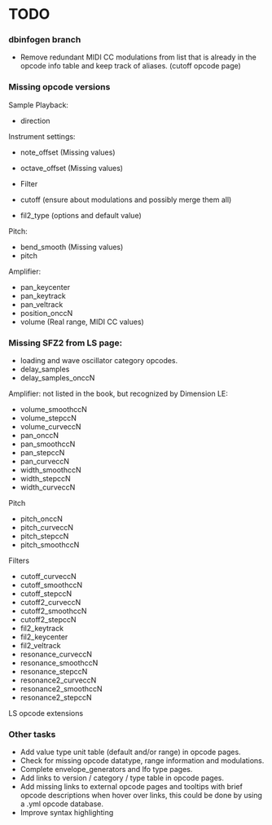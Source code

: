 # TODO

### dbinfogen branch ###
- Remove redundant MIDI CC modulations from list that is already in the opcode
  info table and keep track of aliases. (cutoff opcode page)

### Missing opcode versions

Sample Playback:

- direction

Instrument settings:

- note_offset (Missing values)
- octave_offset (Missing values)

- Filter

- cutoff (ensure about modulations and possibly merge them all)
- fil2_type (options and default value)

Pitch:

- bend_smooth (Missing values)
- pitch

Amplifier:

- pan_keycenter
- pan_keytrack
- pan_veltrack
- position_onccN
- volume (Real range, MIDI CC values)

### Missing SFZ2 from LS page:

- loading and wave oscillator category opcodes.
- delay_samples
- delay_samples_onccN

Amplifier: not listed in the book, but recognized by Dimension LE:

- volume_smoothccN
- volume_stepccN
- volume_curveccN
- pan_onccN
- pan_smoothccN
- pan_stepccN
- pan_curveccN
- width_smoothccN
- width_stepccN
- width_curveccN

Pitch

- pitch_onccN
- pitch_curveccN
- pitch_stepccN
- pitch_smoothccN

Filters

- cutoff_curveccN
- cutoff_smoothccN
- cutoff_stepccN
- cutoff2_curveccN
- cutoff2_smoothccN
- cutoff2_stepccN
- fil2_keytrack
- fil2_keycenter
- fil2_veltrack
- resonance_curveccN
- resonance_smoothccN
- resonance_stepccN
- resonance2_curveccN
- resonance2_smoothccN
- resonance2_stepccN

LS opcode extensions

### Other tasks

- Add value type unit table (default and/or range) in opcode pages.
- Check for missing opcode datatype, range information and modulations.
- Complete envelope_generators and lfo type pages.
- Add links to version / category / type table in opcode pages.
- Add missing links to external opcode pages and tooltips with brief opcode
    descriptions when hover over links, this could be done by using
    a .yml opcode database.
- Improve syntax highlighting
